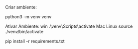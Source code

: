 Criar ambiente:

python3 -m venv venv

Ativar Ambiente:
win
.\venv\Scripts\activate 
Mac Linux
source ./venv/bin/activate

pip install -r requirements.txt
